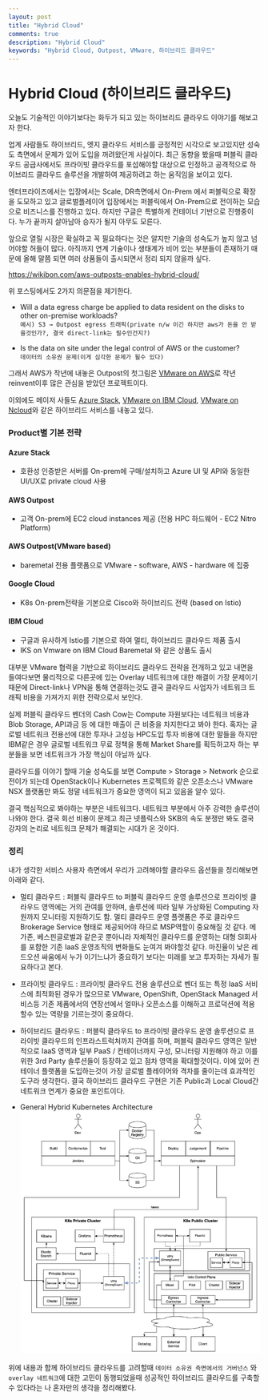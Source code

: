 ```yaml
---
layout: post
title: "Hybrid Cloud"
comments: true
description: "Hybrid Cloud"
keywords: "Hybrid Cloud, Outpost, VMware, 하이브리드 클라우드"
---
```


# Hybrid Cloud (하이브리드 클라우드)

오늘도 기술적인 이야기보다는 화두가 되고 있는 하이브리드 클라우드 이야기를 해보고자 한다.

업계 사람들도 하이브리드, 엣지 클라우드 서비스를 긍정적인 시각으로 보고있지만 성숙도 측면에서 문제가 있어 도입을 꺼려왔던게 사실이다. 최근 동향을 봤을때 퍼블릭 클라우드 공급사에서도 프라이빗 클라우드를 포섭해야할 대상으로 인정하고 공격적으로 하이브리드 클라우드 솔루션을 개발하여 제공하려고 하는 움직임을 보이고 있다.

엔터프라이즈에서는 입장에서는 Scale, DR측면에서 On-Prem 에서 퍼블릭으로 확장을 도모하고 있고 글로벌플레이어 입장에서는 퍼블릭에서 On-Prem으로 전이하는 모습으로 비즈니스를 진행하고 있다. 하지만 구글은 특별하게 컨테이너 기반으로 진행중이다. 누가 끝까지 살아남아 승자가 될지 아무도 모른다. 

앞으로 열릴 시장은 확실하고 꼭 필요하다는 것은 알지만 기술의 성숙도가 높지 않고 넘어야할 허들이 많다. 아직까지 연계 기술이나 생태계가 비어 있는 부분들이 존재하기 때문에 올해 말쯤 되면 여러 상품들이 출시되면서 정리 되지 않을까 싶다. 

https://wikibon.com/aws-outposts-enables-hybrid-cloud/

위 포스팅에서도 2가지 의문점을 제기한다.

* Will a data egress charge be applied to data resident on the disks to other on-premise workloads?  
`예시) S3 → Outpost egress 트래픽(private n/w 이긴 하지만 aws가 돈을 안 받을것인가?, 결국 direct-link는 필수인건지?)`

* Is the data on site under the legal control of AWS or the customer?  
`데이터의 소유권 문제(이게 심각한 문제가 될수 있다)`

그래서 AWS가 작년에 내놓은 Outpost의 첫그림은 [VMware on AWS](https://aws.amazon.com/ko/outposts/features/)로 작년 reinvent이후 많은 관심을 받았던 프로젝트이다. 

이외에도 메이저 사들도 [Azure Stack](https://azure.microsoft.com/ko-kr/overview/azure-stack/), [VMware on IBM Cloud](https://www.ibm.com/kr-ko/cloud/vmware), [VMware on Ncloud](https://www.ncloud.com/product/hybridPrivateCloud/vmwareOnNcloud)와 같은 하이브리드 서비스를 내놓고 있다. 

### Product별 기본 전략
#### Azure Stack
* 호환성 인증받은 서버를 On-prem에 구매/설치하고 Azure UI 및 API와 동일한 UI/UX로 private cloud 사용

#### AWS Outpost
* 고객 On-prem에 EC2 cloud instances 제공 (전용 HPC 하드웨어 - EC2 Nitro Platform)

#### AWS Outpost(VMware based)
* baremetal 전용 플랫폼으로 VMware - software, AWS - hardware 에 집중

#### Google Cloud
* K8s On-prem전략을 기본으로 Cisco와 하이브리드 전략 (based on Istio)

#### IBM Cloud
* 구글과 유사하게 Istio를 기본으로 하여 멀티, 하이브리드 클라우드 제품 출시
* IKS on Vmware on IBM Cloud Baremetal 와 같은 상품도 출시


대부분 VMware 협력을 기반으로 하이브리드 클라우드 전략을 전개하고 있고 내면을 들여다보면 물리적으로 다른곳에 있는 Overlay 네트워크에 대한 해결이 가장 문제이기 때문에 Direct-link나 VPN을 통해 연결하는것도 결국 클라우드 사업자가 네트워크 트래픽 비용을 가져가지 위한 전략으로서 보인다. 

실제 퍼블릭 클라우드 벤더의 Cash Cow는 Compute 자원보다는 네트워크 비용과 Blob Storage, API과금 등 에 대한 매출이 큰 비중을 차지한다고 봐야 한다. 혹자는 글로벌 네트워크 전용선에 대한 투자나 고성능 HPC도입 투자 비용에 대한 말들을 하지만 IBM같은 경우 글로벌 네트워크 무료 정책을 통해 Market Share를 획득하고자 하는 부분들을 보면 네트워크가 가장 핵심이 아닐까 싶다.  

클라우드를 이야기 할때 기술 성숙도를 보면 Compute > Storage > Network 순으로 전이가 되는데 OpenStack이나 Kubernetes 프로젝트와 같은 오픈소스나 VMware NSX 플랫폼만 봐도 정말 네트워크가 중요한 영역이 되고 있음을 알수 있다. 

결국 핵심적으로 봐야하는 부분은 네트워크다. 네트워크 부분에서 아주 강력한 솔루션이 나와야 한다. 결국 회선 비용이 문제고 최근 넷플릭스와 SKB의 속도 분쟁만 봐도 결국 강자의 논리로 네트워크 문제가 해결되는 시대가 온 것이다.

### 정리

내가 생각한 서비스 사용자 측면에서 우리가 고려해야할 클라우드 옵션들을 정리해보면 아래와 같다.

* 멀티 클라우드 : 퍼블릭 클라우드 to 퍼블릭 클라우드 운영 솔루션으로 프라이빗 클라우드 영역에는 거의 관여를 안하며, 솔루션에 따라 일부 가상화된 Computing 자원까지 모니터링 지원하기도 함. 멀티 클라우드 운영 플랫폼은 주로 클라우드 Brokerage Service 형태로 제공되어야 하므로 MSP역할이 중요해질 것 같다. 메가존, 베스핀글로벌과 같은곳 뿐아니라 자체적인 클라우드를 운영하는 대형 SI회사를 포함한 기존 IaaS 운영조직의 변화들도 눈여겨 봐야할것 같다. 마진율이 낮은 레드오션 싸움에서 누가 이기느냐가 중요하기 보다는 미래를 보고 투자하는 자세가 필요하다고 본다. 

* 프라이빗 클라우드 : 프라이빗 클라우드 전용 솔루션으로 벤더 또는 특정 IaaS 서비스에 최적화된 경우가 많으므로 VMware, OpenShift, OpenStack Managed 서비스등 기존 제품에서의 연장선에서 얼마나 오픈소스를 이해하고 프로덕션에 적용할수 있는 역량을 기르는것이 중요하다. 

* 하이브리드 클라우드 : 퍼블릭 클라우드 to 프라이빗 클라우드 운영 솔루션으로 프라이빗 클라우드의 인프라스트럭처까지 관여를 하며, 퍼블릭 클라우드 영역은 일반적으로 IaaS 영역과 일부 PaaS / 컨테이너까지 구성, 모니터링 지원해야 하고 이를 위한 3rd Party 솔루션들이 등장하고 있고 점차 영역을 확대할것이다. 이에 있어 컨테이너 플랫폼을 도입하는것이 가장 글로벌 플레이어와 격차를 줄이는데 효과적인 도구라 생각한다. 결국 하이브리드 클라우드 구현은 기존 Public과 Local Cloud간 네트워크 연계가 중요한 포인트이다.

* General Hybrid Kubernetes Architecture
![hybrid-cloud](../images/hybrid-cloud.png)

위에 내용과 함께 하이브리드 클라우드를 고려할때 `데이터 소유권 측면에서의 거버넌스` 와 `overlay 네트워크`에 대한 고민이 동행되었을때 성공적인 하이브리드 클라우드를 구축할수 있다라는 나 혼자만의 생각을 정리해봤다.



